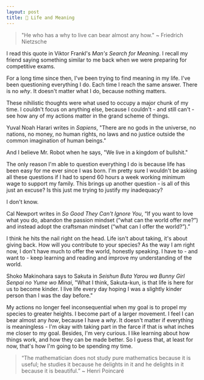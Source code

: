 ```yaml
---
layout: post
title: 🧬 Life and Meaning
---
```


> "He who has a why to live can bear almost any how." 
~ Friedrich Nietzsche

I read this quote in Viktor Frankl's *Man's Search for Meaning*. I recall my friend saying something similar to me back when we were preparing for competitive exams.

For a long time since then, I've been trying to find meaning in my life. I've been questioning everything I do. Each time I reach the same answer. There is no *why*. It doesn't matter what I do, because nothing matters. 

These nihilistic thoughts were what used to occupy a major chunk of my time. I couldn't focus on anything else, because I couldn't - and still can't - see how any of my actions matter in the grand scheme of things.

Yuval Noah Harari writes in *Sapiens*, "There are no gods in the universe, no nations, no money, no human rights, no laws and no justice outside the common imagination of human beings."

And I believe Mr. Robot when he says, "We live in a kingdom of bullshit."

The only reason I'm able to question everything I do is because life has been easy for me ever since I was born. I'm pretty sure I wouldn't be asking all these questions if I had to spend 60 hours a week  working minimum wage to support my family. This brings up another question - is all of this just an excuse? Is this just me trying to justify my inadequacy?

I don't know. 

Cal Newport writes in *So Good They Can't Ignore You*, “If you want to love what you do, abandon the passion mindset (“what can the world offer me?”) and instead adopt the craftsman mindset (“what can I offer the world?”).”

I think he hits the nail right on the head. Life isn't about taking, it's about giving back. How will you contribute to your species? As the way I am right now, I don't have much to offer the world, honestly speaking. I have to - and want to - keep learning and reading and improve my understanding of the world.

Shoko Makinohara says to Sakuta in *Seishun Buta Yarou wa Bunny Girl Senpai no Yume wo Minai*, "What I think, Sakuta-kun, is that life is here for us to become kinder. I live life every day hoping I was a slightly kinder person than I was the day before."

My actions no longer feel inconsequential when my goal is to propel my species to greater heights. I become part of a larger movement. I feel I can bear almost any *how*, because I have a *why*. It doesn't matter if everything is meaningless - I'm okay with taking part in the farce if that is what inches me closer to my goal. Besides, I'm very curious. I like learning about how things work, and how they can be made better. So I guess that, at least for now, that's how I'm going to be spending my time.

> “The mathematician does not study pure mathematics because it is useful; he studies it because he delights in it and he delights in it because it is beautiful.”
~ Henri Poincaré
